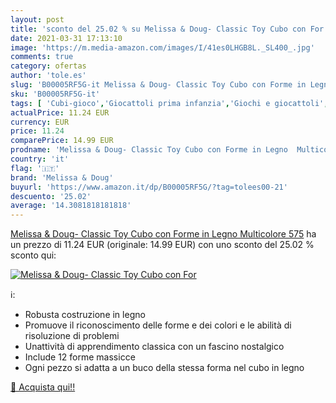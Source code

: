 ```yaml
---
layout: post
title: 'sconto del 25.02 % su Melissa & Doug- Classic Toy Cubo con For  '
date: 2021-03-31 17:13:10
image: 'https://m.media-amazon.com/images/I/41es0LHGB8L._SL400_.jpg'
comments: true
category: ofertas
author: 'tole.es'
slug: 'B00005RF5G-it Melissa & Doug- Classic Toy Cubo con Forme in Legno...'
sku: 'B00005RF5G-it'
tags: [ 'Cubi-gioco','Giocattoli prima infanzia','Giochi e giocattoli','Giochi per attività motorie','melissa & doug', ]
actualPrice: 11.24 EUR
currency: EUR
price: 11.24
comparePrice: 14.99 EUR
prodname: 'Melissa & Doug- Classic Toy Cubo con Forme in Legno  Multicolore  575'
country: 'it'
flag: '🇮🇹'
brand: 'Melissa & Doug'
buyurl: 'https://www.amazon.it/dp/B00005RF5G/?tag=tolees00-21'
descuento: '25.02'
average: '14.3081818181818'
---
```


[Melissa & Doug- Classic Toy Cubo con Forme in Legno  Multicolore  575](https://www.amazon.it/dp/B00005RF5G/?tag=tolees00-21) ha un prezzo di 11.24 EUR (originale: 14.99 EUR) con uno sconto del 25.02 % sconto qui:

[![Melissa & Doug- Classic Toy Cubo con For](https://m.media-amazon.com/images/I/41es0LHGB8L._SL400_.jpg)](https://www.amazon.it/dp/B00005RF5G/?tag=tolees00-21)

ℹ️:

- Robusta costruzione in legno
- Promuove il riconoscimento delle forme e dei colori e le abilità di risoluzione di problemi
- Unattività di apprendimento classica con un fascino nostalgico
- Include 12 forme massicce
- Ogni pezzo si adatta a un buco della stessa forma nel cubo in legno

[🛒 Acquista qui!!](https://www.amazon.it/dp/B00005RF5G/?tag=tolees00-21)
